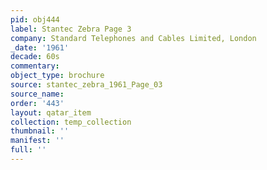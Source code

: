 ```yaml
---
pid: obj444
label: Stantec Zebra Page 3
company: Standard Telephones and Cables Limited, London
_date: '1961'
decade: 60s
commentary: 
object_type: brochure
source: stantec_zebra_1961_Page_03
source_name: 
order: '443'
layout: qatar_item
collection: temp_collection
thumbnail: ''
manifest: ''
full: ''
---
```

